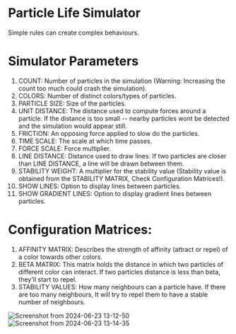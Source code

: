 # Particle Life Simulator
Simple rules can create complex behaviours.

# Simulator Parameters
1. COUNT: Number of particles in the simulation (Warning: Increasing the count too much could crash the simulation).
2. COLORS: Number of distinct colors/types of particles.
3. PARTICLE SIZE: Size of the particles.
4. UNIT DISTANCE: The distance used to compute forces around a particle. If the distance is too small -- nearby particles wont be detected and the simulation would appear still.
5. FRICTION: An opposing force applied to slow do the particles.
6. TIME SCALE: The scale at which time passes.
7. FORCE SCALE: Force multiplier.
8. LINE DISTANCE: Distance used to draw lines. If two particles are closer than LINE DISTANCE, a line will be drawn between them.
9. STABILITY WEIGHT: A multiplier for the stability value (Stability value is obtained from the STABILITY MATRIX, Check Configuration Matrices!).
10. SHOW LINES: Option to display lines between particles.
11. SHOW GRADIENT LINES: Option to display gradient lines between particles.

# Configuration Matrices:
1. AFFINITY MATRIX: Describes the strength of affinity (attract or repel) of a color towards other colors. 
2. BETA MATRIX: This matrix holds the distance in which two particles of different color can interact. If two particles distance is less than beta, they'll start to repel.
3. STABILITY VALUES: How many neighbours can a particle have. If there are too many neighbours, It will try to repel them to have a stable number of neighbours.

![Screenshot from 2024-06-23 13-12-50](https://github.com/Subash-A-A/life-simulator/assets/83503341/166ce690-2c48-4ebd-862e-c1f811fdb3c7)
![Screenshot from 2024-06-23 13-14-35](https://github.com/Subash-A-A/life-simulator/assets/83503341/d0a74dfe-ba8a-4fcb-ba69-ffe07da8b74a)
